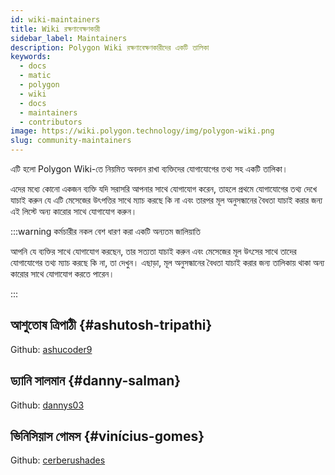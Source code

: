 ```yaml
---
id: wiki-maintainers
title: Wiki রক্ষণাবেক্ষণকারী
sidebar_label: Maintainers
description: Polygon Wiki রক্ষণাবেক্ষণকারীদের একটি তালিকা
keywords:
  - docs
  - matic
  - polygon
  - wiki
  - docs
  - maintainers
  - contributors
image: https://wiki.polygon.technology/img/polygon-wiki.png
slug: community-maintainers
---
```


এটি হলো Polygon Wiki-তে নিয়মিত অবদান রাখা ব্যক্তিদের যোগাযোগের তথ্য সহ
একটি তালিকা।

এদের মধ্যে কোনো একজন ব্যক্তি যদি সরাসরি আপনার সাথে যোগাযোগ করেন, তাহলে প্রথমে
যোগাযোগের তথ্য দেখে যাচাই করুন যে এটি মেসেজের উৎপত্তির সাথে ম্যাচ করছে কি না
এবং তারপর মূল অনুসন্ধানের বৈধতা যাচাই করার জন্য এই লিস্টে অন্য কারোর সাথে যোগাযোগ করুন।

:::warning কর্মচারীর নকল বেশ ধারণ করা একটি অন্যতম জালিয়াতি

আপনি যে ব্যক্তির সাথে যোগাযোগ করছেন, তার সত্যতা যাচাই করুন এবং
মেসেজের মূল উৎসের সাথে তাদের যোগাযোগের তথ্য ম্যাচ করছে কি না, তা দেখুন।
এছাড়া, মূল অনুসন্ধানের বৈধতা যাচাই করার জন্য
তালিকায় থাকা অন্য কারোর সাথে যোগাযোগ করতে পারেন।

:::

## আশুতোষ ত্রিপাঠী {#ashutosh-tripathi}

Github: [ashucoder9](https://github.com/ashucoder9)

## ড্যানি সালমান {#danny-salman}

Github: [dannys03](https://github.com/DannyS03)

## ভিনিসিয়াস গোমস {#vinícius-gomes}

Github: [cerberushades](https://github.com/cerberushades)
